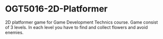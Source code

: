 # OGT5016-2D-Platformer
2D platformer game for Game Development Technics course. Game consist of 3 levels. In each level you have to find and collect flowers and avoid enemies. 
